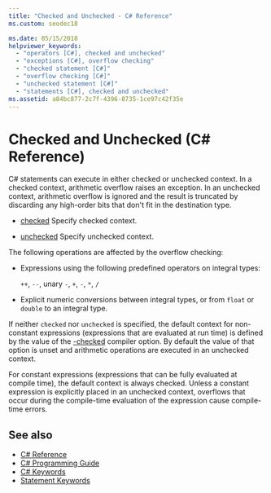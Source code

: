 ```yaml
---
title: "Checked and Unchecked - C# Reference"
ms.custom: seodec18

ms.date: 05/15/2018
helpviewer_keywords: 
  - "operators [C#], checked and unchecked"
  - "exceptions [C#], overflow checking"
  - "checked statement [C#]"
  - "overflow checking [C#]"
  - "unchecked statement [C#]"
  - "statements [C#], checked and unchecked"
ms.assetid: a84bc877-2c7f-4396-8735-1ce97c42f35e
---
```

# Checked and Unchecked (C# Reference)
C# statements can execute in either checked or unchecked context. In a checked context, arithmetic overflow raises an exception. In an unchecked context, arithmetic overflow is ignored and the result is truncated by discarding any high-order bits that don't fit in the destination type.  
  
-   [checked](checked.md) Specify checked context.  
  
-   [unchecked](unchecked.md) Specify unchecked context.  
  
 The following operations are affected by the overflow checking:  
  
-   Expressions using the following predefined operators on integral types:  
  
     `++`, `--`, unary `-`, `+`, `-`, `*`, `/`  
  
-   Explicit numeric conversions between integral types, or from `float` or `double` to an integral type.  
  
 If neither `checked` nor `unchecked` is specified, the default context for non-constant expressions (expressions that are evaluated at run time) is defined by the value of the [-checked](../compiler-options/checked-compiler-option.md) compiler option. By default the value of that option is unset and arithmetic operations are executed in an unchecked context.
 
 For constant expressions (expressions that can be fully evaluated at compile time), the default context is always checked. Unless a constant expression is explicitly placed in an unchecked context, overflows that occur during the compile-time evaluation of the expression cause compile-time errors.
  
## See also

- [C# Reference](../index.md)
- [C# Programming Guide](../../programming-guide/index.md)
- [C# Keywords](index.md)
- [Statement Keywords](statement-keywords.md)
